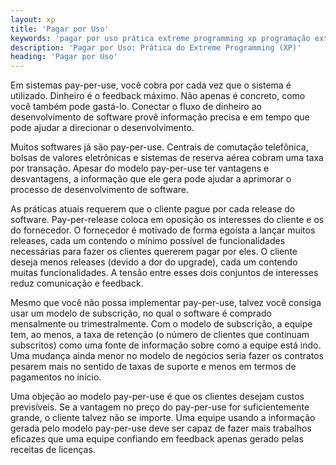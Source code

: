 ```yaml
---
layout: xp
title: 'Pagar por Uso'
keywords: 'pagar por uso prática extreme programming xp programação extrema'
description: 'Pagar por Uso: Prática do Extreme Programming (XP)'
heading: 'Pagar por Uso'
---
```


Em sistemas pay-per-use, você cobra por cada vez que o sistema é utilizado. Dinheiro é o feedback máximo. Não apenas é concreto, como você também pode gastá-lo. Conectar o fluxo de dinheiro ao desenvolvimento de software provê informação precisa e em tempo que pode ajudar a direcionar o desenvolvimento.

Muitos softwares já são pay-per-use. Centrais de comutação telefônica, bolsas de valores eletrônicas e sistemas de reserva aérea cobram uma taxa por transação. Apesar do modelo pay-per-use ter vantagens e desvantagens, a informação que ele gera pode ajudar a aprimorar o processo de desenvolvimento de software.

As práticas atuais requerem que o cliente pague por cada release do software. Pay-per-release coloca em oposição os interesses do cliente e os do fornecedor. O fornecedor é motivado de forma egoísta a lançar muitos releases, cada um contendo o mínimo possível de funcionalidades necessárias para fazer os clientes quererem pagar por eles. O cliente deseja menos releases (devido a dor do upgrade), cada um contendo muitas funcionalidades. A tensão entre esses dois conjuntos de interesses reduz comunicação e feedback.

Mesmo que você não possa implementar pay-per-use, talvez você consiga usar um modelo de subscrição, no qual o software é comprado mensalmente ou trimestralmente. Com o modelo de subscrição, a equipe tem, ao menos, a taxa de retenção (o número de clientes que continuam subscritos) como uma fonte de informação sobre como a equipe está indo. Uma mudança ainda menor no modelo de negócios seria fazer os contratos pesarem mais no sentido de taxas de suporte e menos em termos de pagamentos no início.

Uma objeção ao modelo pay-per-use é que os clientes desejam custos previsíveis. Se a vantagem no preço do pay-per-use for suficientemente grande, o cliente talvez não se importe. Uma equipe usando a informação gerada pelo modelo pay-per-use deve ser capaz de fazer mais trabalhos eficazes que uma equipe confiando em feedback apenas gerado pelas receitas de licenças.
